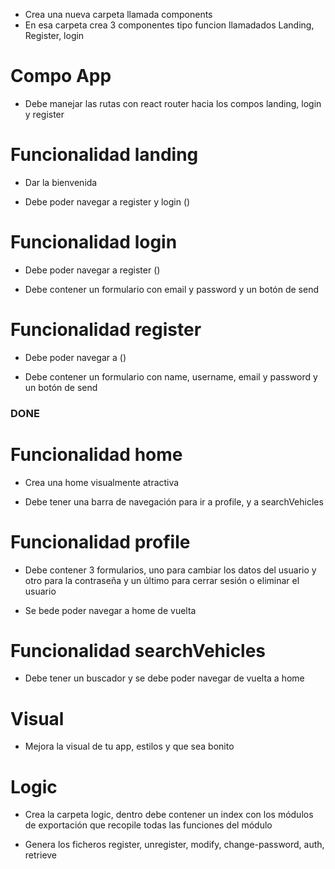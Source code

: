 - Crea una nueva carpeta llamada components
- En esa carpeta crea 3 componentes tipo funcion llamadados Landing, Register, login

# Compo App
- Debe manejar las rutas con react router hacia los compos landing, login y register

# Funcionalidad landing
- Dar la bienvenida

- Debe poder navegar a register y login (<Link/>)


# Funcionalidad login
- Debe poder navegar a register (<Link/>)

- Debe contener un formulario con email y password y un botón de send


# Funcionalidad register
- Debe poder navegar a (<Link/>)

- Debe contener un formulario con name, username, email y password y un botón de send

### DONE ###


# Funcionalidad home
- Crea una home visualmente atractiva

- Debe tener una barra de navegación para ir a profile, y a searchVehicles

# Funcionalidad profile
- Debe contener 3 formularios, uno para cambiar los datos del usuario y otro para la contraseña y un último para
cerrar sesión o eliminar el usuario

- Se bede poder navegar a home de vuelta

# Funcionalidad searchVehicles
- Debe tener un buscador y se debe poder navegar de vuelta a home

# Visual
- Mejora la visual de tu app, estilos y que sea bonito


# Logic
- Crea la carpeta logic, dentro debe contener un index con los módulos de exportación que recopile todas las funciones
del módulo

- Genera los ficheros register, unregister, modify, change-password, auth, retrieve
